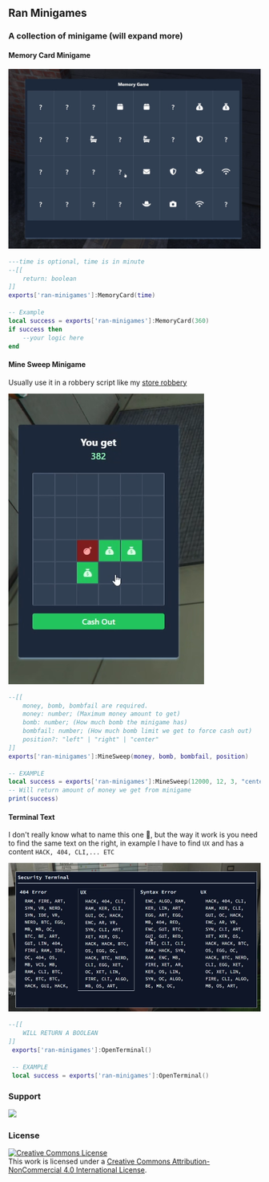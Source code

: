 ## Ran Minigames

### A collection of minigame (will expand more)

#### Memory Card Minigame

![MemoryMinigame](.github/assets/memorygame.png)

```lua
---time is optional, time is in minute
--[[
    return: boolean
]]
exports['ran-minigames']:MemoryCard(time)

-- Example
local success = exports['ran-minigames']:MemoryCard(360)
if success then
    --your logic here
end
```

#### Mine Sweep Minigame

Usually use it in a robbery script like my [store robbery](https://github.com/RanDXDev/ran-storerobbery)

![minesweep](.github/assets/sweeper.png)

```lua
--[[
    money, bomb, bombfail are required.
    money: number; (Maximum money amount to get)
    bomb: number; (How much bomb the minigame has)
    bombfail: number; (How much bomb limit we get to force cash out)
    position?: "left" | "right" | "center"
]]
exports['ran-minigames']:MineSweep(money, bomb, bombfail, position)

-- EXAMPLE
local success = exports['ran-minigames']:MineSweep(12000, 12, 3, "center")
-- Will return amount of money we get from minigame
print(success)
```

#### Terminal Text

I don't really know what to name this one 🥲, but the way it work is you need to find the same text on the right, in example I have to find `UX` and has a content `HACK, 404, CLI,... ETC`

![terminal](.github/assets/terminal.png)

```lua
--[[
    WILL RETURN A BOOLEAN
]]
 exports['ran-minigames']:OpenTerminal()

 -- EXAMPLE
 local success = exports['ran-minigames']:OpenTerminal()
```

### Support

[![](https://dcbadge.vercel.app/api/server/eGkquvxhSf)](https://discord.gg/eGkquvxhSf)

### License

<a rel="license" href="http://creativecommons.org/licenses/by-nc/4.0/"><img alt="Creative Commons License" style="border-width:0" src="https://i.creativecommons.org/l/by-nc/4.0/88x31.png" /></a><br />This work is licensed under a <a rel="license" href="http://creativecommons.org/licenses/by-nc/4.0/">Creative Commons Attribution-NonCommercial 4.0 International License</a>.
